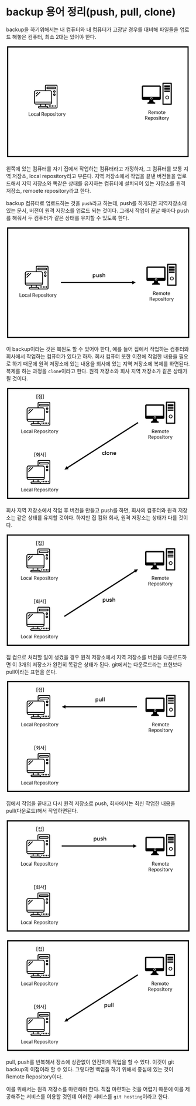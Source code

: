 # backup 용어 정리(push, pull, clone)



 backup을 하기위해서는 내 컴퓨터와 내 컴퓨터가 고장날 경우를 대비해 파일들을 업로드 해놓은 컴퓨터, 최소 2대는 있어야 한다.

![backup1](images/backup1.PNG)



 왼쪽에 있는 컴퓨터를 자기 집에서 작업하는 컴퓨터라고 가정하자, 그 컴퓨터를 보통 지역 저장소, local repository라고 부른다. 지역 저장소에서 작업을 끝낸 버전들을 업로드해서 지역 저장소와 똑같은 상태를 유지하는 컴퓨터에 설치되어 있는 저장소를 원격 저장소, remoete repository라고 한다.

 backup 컴퓨터로 업로드하는 것을 `push`라고 하는데, push를 하게되면 지역저장소에 있는 문서, 버전이 원격 저장소를 업로드 되는 것이다. 그래서 작업이 끝날 때마다 push를 해줘서 두 컴퓨터가 같은 상태를 유지할 수 있도록 한다.

![backup2](images/backup2.PNG)



 이 backup이라는 것은 복원도 할 수 있어야 한다, 예를 들어 집에서 작업하는 컴퓨터와 회사에서 작업하는 컴퓨터가 있다고 하자. 회사 컴퓨터 또한 이전에 작업한 내용을 필요로 하기 때문에 원격 저장소에 있는 내용을 회사에 있는 지역 저장소에 복제를 하면된다. 복제를 하는 과정을 `clone`이라고 한다. 원격 저장소와 회사 지역 저장소가 같은 상태가 될 것이다.

![backup3](images/backup3.PNG)



 회사 지역 저장소에서 작업 후 버전을 만들고 push를 하면, 회사의 컴퓨터와 원격 저장소는 같은 상태를 유지할 것이다. 하지만 집 컴와 회사, 원격 저장소는 상태가 다를 것이다.

![backup4](images/backup4.PNG)



집 컴으로 처리할 일이 생겼을 경우 원격 저장소에서 지역 저장소를 버전을 다운로드하면 이 3개의 저장소가 완전히 똑같은 상태가 된다. git에서는 다운로드라는 표현보다 pull이라는 표현을 쓴다. 

![backup5](images/backup5.PNG)



 집에서 작업을 끝내고 다시 원격 저장소로 push, 회사에서는 최신 작업한 내용을 pull(다운로드)해서 작업하면된다.

![backup6](images/backup6.PNG)

![backup7](images/backup7.PNG)



pull, push를 반복해서 장소에 상관없이 안전하게 작업을 할 수 있다. 이것이 git backup의 이점이라 할 수 있다. 그렇다면 백업을 하기 위해서 중심에 있는 것이 Remote Repository이다.

이를 위해서는 원격 저장소를 마련해야 한다. 직접 마련하는 것을 어렵기 때문에 이를 제공해주는 서비스를 이용할 것인데 이러한 서비스를 `git hosting`이라고 한다.
